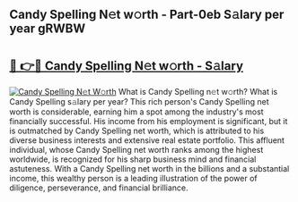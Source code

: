 ## Candy Spelling N𝚎t w𝚘rth - Part-0eb S𝚊lary per year gRWBW

# <h2><a href="http://gc127jx.nevu.top/?p=Candy+Spelling">🔗 👉🔴 Candy Spelling N𝚎t w𝚘rth - S𝚊lary</a></h2>

[![Candy Spelling N𝚎t W𝚘rth](https://i.imgur.com/Oavwk0R.jpeg)](http://gc127jx.nevu.top/?p=Candy+Spelling)
What is Candy Spelling n𝚎t w𝚘rth? What is Candy Spelling s𝚊lary per year?
This rich person's Candy Spelling net worth is considerable, earning him a spot among the industry's most financially successful. His income from his employment is significant, but it is outmatched by Candy Spelling net worth, which is attributed to his diverse business interests and extensive real estate portfolio. This affluent individual, whose Candy Spelling net worth ranks among the highest worldwide, is recognized for his sharp business mind and financial astuteness. With a Candy Spelling net worth in the billions and a substantial income, this wealthy person is a leading illustration of the power of diligence, perseverance, and financial brilliance.
